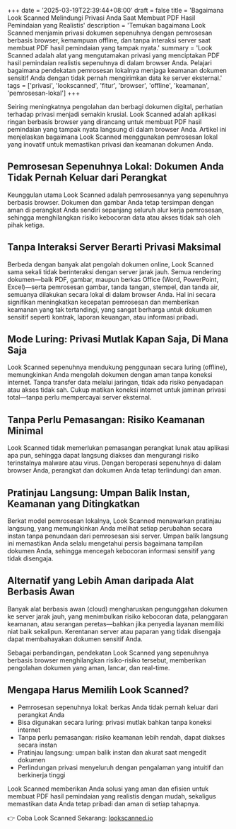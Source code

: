 +++
date = '2025-03-19T22:39:44+08:00'
draft = false
title = 'Bagaimana Look Scanned Melindungi Privasi Anda Saat Membuat PDF Hasil Pemindaian yang Realistis'
description = 'Temukan bagaimana Look Scanned menjamin privasi dokumen sepenuhnya dengan pemrosesan berbasis browser, kemampuan offline, dan tanpa interaksi server saat membuat PDF hasil pemindaian yang tampak nyata.'
summary = 'Look Scanned adalah alat yang mengutamakan privasi yang menciptakan PDF hasil pemindaian realistis sepenuhnya di dalam browser Anda. Pelajari bagaimana pendekatan pemrosesan lokalnya menjaga keamanan dokumen sensitif Anda dengan tidak pernah mengirimkan data ke server eksternal.'
tags = ['privasi', 'lookscanned', 'fitur', 'browser', 'offline', 'keamanan', 'pemrosesan-lokal']
+++

Seiring meningkatnya pengolahan dan berbagi dokumen digital, perhatian terhadap privasi menjadi semakin krusial. Look Scanned adalah aplikasi ringan berbasis browser yang dirancang untuk membuat PDF hasil pemindaian yang tampak nyata langsung di dalam browser Anda. Artikel ini menjelaskan bagaimana Look Scanned menggunakan pemrosesan lokal yang inovatif untuk memastikan privasi dan keamanan dokumen Anda.

## Pemrosesan Sepenuhnya Lokal: Dokumen Anda Tidak Pernah Keluar dari Perangkat

Keunggulan utama Look Scanned adalah pemrosesannya yang sepenuhnya berbasis browser. Dokumen dan gambar Anda tetap tersimpan dengan aman di perangkat Anda sendiri sepanjang seluruh alur kerja pemrosesan, sehingga menghilangkan risiko kebocoran data atau akses tidak sah oleh pihak ketiga.

## Tanpa Interaksi Server Berarti Privasi Maksimal

Berbeda dengan banyak alat pengolah dokumen online, Look Scanned sama sekali tidak berinteraksi dengan server jarak jauh. Semua rendering dokumen—baik PDF, gambar, maupun berkas Office (Word, PowerPoint, Excel)—serta pemrosesan gambar, tanda tangan, stempel, dan tanda air, semuanya dilakukan secara lokal di dalam browser Anda. Hal ini secara signifikan meningkatkan kecepatan pemrosesan dan memberikan keamanan yang tak tertandingi, yang sangat berharga untuk dokumen sensitif seperti kontrak, laporan keuangan, atau informasi pribadi.

## Mode Luring: Privasi Mutlak Kapan Saja, Di Mana Saja

Look Scanned sepenuhnya mendukung penggunaan secara luring (offline), memungkinkan Anda mengolah dokumen dengan aman tanpa koneksi internet. Tanpa transfer data melalui jaringan, tidak ada risiko penyadapan atau akses tidak sah. Cukup matikan koneksi internet untuk jaminan privasi total—tanpa perlu mempercayai server eksternal.

## Tanpa Perlu Pemasangan: Risiko Keamanan Minimal

Look Scanned tidak memerlukan pemasangan perangkat lunak atau aplikasi apa pun, sehingga dapat langsung diakses dan mengurangi risiko terinstalnya malware atau virus. Dengan beroperasi sepenuhnya di dalam browser Anda, perangkat dan dokumen Anda tetap terlindungi dan aman.

## Pratinjau Langsung: Umpan Balik Instan, Keamanan yang Ditingkatkan

Berkat model pemrosesan lokalnya, Look Scanned menawarkan pratinjau langsung, yang memungkinkan Anda melihat setiap perubahan secara instan tanpa penundaan dari pemrosesan sisi server. Umpan balik langsung ini memastikan Anda selalu mengetahui persis bagaimana tampilan dokumen Anda, sehingga mencegah kebocoran informasi sensitif yang tidak disengaja.

## Alternatif yang Lebih Aman daripada Alat Berbasis Awan

Banyak alat berbasis awan (cloud) mengharuskan pengunggahan dokumen ke server jarak jauh, yang menimbulkan risiko kebocoran data, pelanggaran keamanan, atau serangan peretas—bahkan jika penyedia layanan memiliki niat baik sekalipun. Kerentanan server atau paparan yang tidak disengaja dapat membahayakan dokumen sensitif Anda.

Sebagai perbandingan, pendekatan Look Scanned yang sepenuhnya berbasis browser menghilangkan risiko-risiko tersebut, memberikan pengolahan dokumen yang aman, lancar, dan real-time.

## Mengapa Harus Memilih Look Scanned?

- Pemrosesan sepenuhnya lokal: berkas Anda tidak pernah keluar dari perangkat Anda
- Bisa digunakan secara luring: privasi mutlak bahkan tanpa koneksi internet
- Tanpa perlu pemasangan: risiko keamanan lebih rendah, dapat diakses secara instan
- Pratinjau langsung: umpan balik instan dan akurat saat mengedit dokumen
- Perlindungan privasi menyeluruh dengan pengalaman yang intuitif dan berkinerja tinggi

Look Scanned memberikan Anda solusi yang aman dan efisien untuk membuat PDF hasil pemindaian yang realistis dengan mudah, sekaligus memastikan data Anda tetap pribadi dan aman di setiap tahapnya.

👉 Coba Look Scanned Sekarang: [lookscanned.io](https://lookscanned.io)
